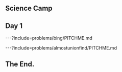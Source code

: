 ## Science Camp 
## Day 1

---?include=problems/bing/PITCHME.md

---?include=problems/almostunionfind/PITCHME.md

## The End.

